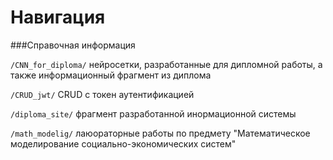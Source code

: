 # Навигация


###Справочная информация  
 
`/CNN_for_diploma/` нейросетки, разработанные для дипломной работы, а также информационный фрагмент из диплома  

`/CRUD_jwt/` CRUD с токен аутентификацией  

`/diploma_site/` фрагмент разработанной инормационной системы  

`/math_modelig/` лаюораторные работы по предмету "Математическое моделирование социально-экономических систем"

